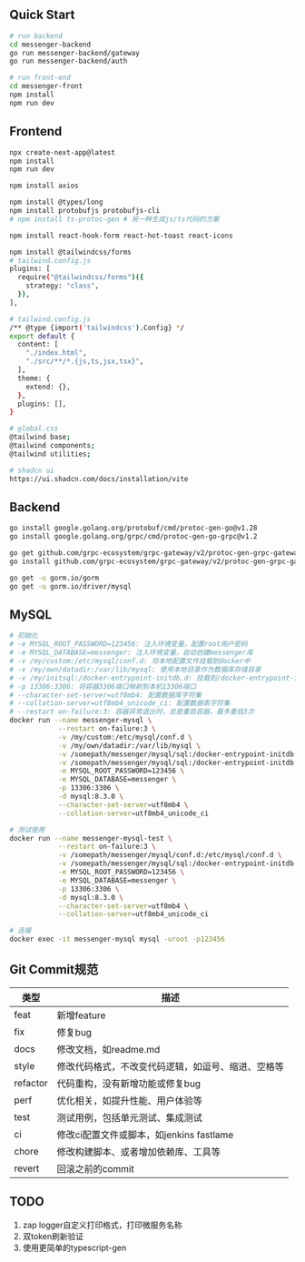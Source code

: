 ## Quick Start
```bash
# run backend
cd messenger-backend
go run messenger-backend/gateway
go run messenger-backend/auth

# run front-end
cd messenger-front
npm install
npm run dev
```

## Frontend
```bash
npx create-next-app@latest
npm install
npm run dev

npm install axios

npm install @types/long
npm install protobufjs protobufjs-cli
# npm install ts-protoc-gen # 另一种生成js/ts代码的方案

npm install react-hook-form react-hot-toast react-icons

npm install @tailwindcss/forms
# tailwind.config.js
plugins: [
  require("@tailwindcss/forms")({
    strategy: "class",
  }),
],

# tailwind.config.js
/** @type {import('tailwindcss').Config} */
export default {
  content: [
    "./index.html",
    "./src/**/*.{js,ts,jsx,tsx}",
  ],
  theme: {
    extend: {},
  },
  plugins: [],
}

# global.css
@tailwind base;
@tailwind components;
@tailwind utilities;

# shadcn ui
https://ui.shadcn.com/docs/installation/vite
```

## Backend
```bash
go install google.golang.org/protobuf/cmd/protoc-gen-go@v1.28
go install google.golang.org/grpc/cmd/protoc-gen-go-grpc@v1.2

go get github.com/grpc-ecosystem/grpc-gateway/v2/protoc-gen-grpc-gateway github.com/grpc-ecosystem/grpc-gateway/v2/protoc-gen-openapiv2
go install github.com/grpc-ecosystem/grpc-gateway/v2/protoc-gen-grpc-gateway github.com/grpc-ecosystem/grpc-gateway/v2/protoc-gen-openapiv2

go get -u gorm.io/gorm
go get -u gorm.io/driver/mysql
```

## MySQL
```bash
# 初始化
# -e MYSQL_ROOT_PASSWORD=123456: 注入环境变量，配置root用户密码
# -e MYSQL_DATABASE=messenger: 注入环境变量，自动创建messenger库
# -v /my/custom:/etc/mysql/conf.d: 将本地配置文件挂载到docker中
# -v /my/own/datadir:/var/lib/mysql: 使用本地目录作为数据库存储目录
# -v /my/initsql:/docker-entrypoint-initdb.d: 挂载到/docker-entrypoint-initdb.d目录的脚本，容器初始化时会自动执行
# -p 13306:3306: 将容器3306端口映射到本机13306端口
# --character-set-server=utf8mb4: 配置数据库字符集
# --collation-server=utf8mb4_unicode_ci: 配置数据表字符集
# --restart on-failure:3: 容器异常退出时，总是重启容器，最多重启3次
docker run --name messenger-mysql \
            --restart on-failure:3 \
            -v /my/custom:/etc/mysql/conf.d \
            -v /my/own/datadir:/var/lib/mysql \
            -v /somepath/messenger/mysql/sql:/docker-entrypoint-initdb.d \
            -v /somepath/messenger/mysql/sql:/docker-entrypoint-initdb.d \
            -e MYSQL_ROOT_PASSWORD=123456 \
            -e MYSQL_DATABASE=messenger \
            -p 13306:3306 \
            -d mysql:8.3.0 \
            --character-set-server=utf8mb4 \
            --collation-server=utf8mb4_unicode_ci

# 测试使用
docker run --name messenger-mysql-test \
            --restart on-failure:3 \
            -v /somepath/messenger/mysql/conf.d:/etc/mysql/conf.d \
            -v /somepath/messenger/mysql/sql:/docker-entrypoint-initdb.d \
            -e MYSQL_ROOT_PASSWORD=123456 \
            -e MYSQL_DATABASE=messenger \
            -p 13306:3306 \
            -d mysql:8.3.0 \
            --character-set-server=utf8mb4 \
            --collation-server=utf8mb4_unicode_ci

# 连接
docker exec -it messenger-mysql mysql -uroot -p123456
```

## Git Commit规范
| 类型     | 描述                                               |
| -------- | -------------------------------------------------- |
| feat     | 新增feature                                        |
| fix      | 修复bug                                            |
| docs     | 修改文档，如readme.md                              |
| style    | 修改代码格式，不改变代码逻辑，如逗号、缩进、空格等 |
| refactor | 代码重构，没有新增功能或修复bug                    |
| perf     | 优化相关，如提升性能、用户体验等                   |
| test     | 测试用例，包括单元测试、集成测试                   |
| ci       | 修改ci配置文件或脚本，如jenkins fastlame           |
| chore    | 修改构建脚本、或者增加依赖库、工具等               |
| revert   | 回滚之前的commit                                   |

## TODO
1. zap logger自定义打印格式，打印微服务名称
2. 双token刷新验证
3. 使用更简单的typescript-gen